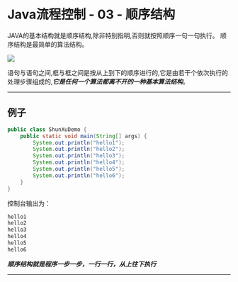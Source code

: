 # Java流程控制 - 03 - 顺序结构

JAVA的基本结构就是顺序结构,除非特别指明,否则就按照顺序一句一句执行。
顺序结构是最简单的算法结构。

![](https://img2020.cnblogs.com/blog/2057077/202006/2057077-20200617173547654-1737872379.png)

语句与语句之间,框与框之间是按从上到下的顺序进行的,它是由若干个依次执行的处理步骤组成的,***它是任何一个算法都离不开的一种基本算法结构***。

---

## 例子

```java
public class ShunXuDemo {
    public static void main(String[] args) {
        System.out.println("hello1");
        System.out.println("hello2");
        System.out.println("hello3");
        System.out.println("hello4");
        System.out.println("hello5");
        System.out.println("hello6");
    }
}
```

控制台输出为：

```java
hello1
hello2
hello3
hello4
hello5
hello6
```

***顺序结构就是程序一步一步，一行一行，从上往下执行***

---